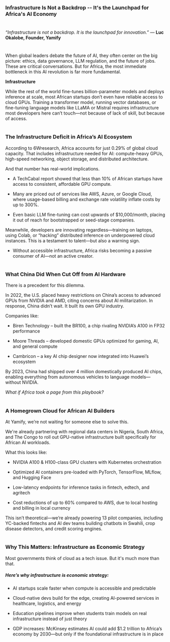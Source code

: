 ### Infrastructure Is Not a Backdrop -- It's the Launchpad for Africa's AI Economy 
#

*“Infrastructure is not a backdrop. It is the launchpad for innovation.”*
— **Luc Okalobe, Founder, Yamify**
#

When global leaders debate the future of AI, they often center on the big picture: ethics, data governance, LLM regulation, and the future of jobs. These are critical conversations. But for Africa, the most immediate bottleneck in this AI revolution is far more fundamental.

**Infrastructure**

While the rest of the world fine-tunes billion-parameter models and deploys inference at scale, most African startups don’t even have reliable access to cloud GPUs. Training a transformer model, running vector databases, or fine-tuning language models like LLaMA or Mistral requires infrastructure most developers here can’t touch—not because of lack of skill, but because of access.
#

### The Infrastructure Deficit in Africa’s AI Ecosystem

According to 6Wresearch, Africa accounts for just 0.29% of global cloud capacity. That includes infrastructure needed for AI: compute-heavy GPUs, high-speed networking, object storage, and distributed architecture.

And that number has real-world implications.

- A TechCabal report showed that less than 10% of African startups have access to consistent, affordable GPU compute.

- Many are priced out of services like AWS, Azure, or Google Cloud, where usage-based billing and exchange rate volatility inflate costs by up to 300%.

- Even basic LLM fine-tuning can cost upwards of $10,000/month, placing it out of reach for bootstrapped or seed-stage companies.

Meanwhile, developers are innovating regardless—training on laptops, using Colab, or “hacking” distributed inference on underpowered cloud instances. This is a testament to talent—but also a warning sign.

- Without accessible infrastructure, Africa risks becoming a passive consumer of AI—not an active creator.
#

### What China Did When Cut Off from AI Hardware

There is a precedent for this dilemma.

In 2022, the U.S. placed heavy restrictions on China’s access to advanced GPUs from NVIDIA and AMD, citing concerns about AI militarization. In response, China didn’t wait. It built its own GPU industry.

Companies like:

- Biren Technology – built the BR100, a chip rivaling NVIDIA’s A100 in FP32 performance

- Moore Threads – developed domestic GPUs optimized for gaming, AI, and general compute

- Cambricon – a key AI chip designer now integrated into Huawei’s ecosystem

By 2023, China had shipped over 4 million domestically produced AI chips, enabling everything from autonomous vehicles to language models—without NVIDIA.

*What if Africa took a page from this playbook?*
#

### A Homegrown Cloud for African AI Builders

At Yamify, we’re not waiting for someone else to solve this.

We're already partnering with regional data centers in Nigeria, South Africa, and The Congo to roll out GPU-native infrastructure built specifically for African AI workloads.

What this looks like:

- NVIDIA A100 & H100-class GPU clusters with Kubernetes orchestration

- Optimized AI containers pre-loaded with PyTorch, TensorFlow, MLflow, and Hugging Face

- Low-latency endpoints for inference tasks in fintech, edtech, and agritech

- Cost reductions of up to 60% compared to AWS, due to local hosting and billing in local currency

This isn’t theoretical—we’re already powering 13 pilot companies, including YC-backed fintechs and AI dev teams building chatbots in Swahili, crop disease detectors, and credit scoring engines.
#

### Why This Matters: Infrastructure as Economic Strategy

Most governments think of cloud as a tech issue. But it's much more than that.

##### Here’s why infrastructure is economic strategy: 

- AI startups scale faster when compute is accessible and predictable

- Cloud-native devs build for the edge, creating AI-powered services in healthcare, logistics, and energy

- Education pipelines improve when students train models on real infrastructure instead of just theory

- GDP increases: McKinsey estimates AI could add $1.2 trillion to Africa’s economy by 2030—but only if the foundational infrastructure is in place